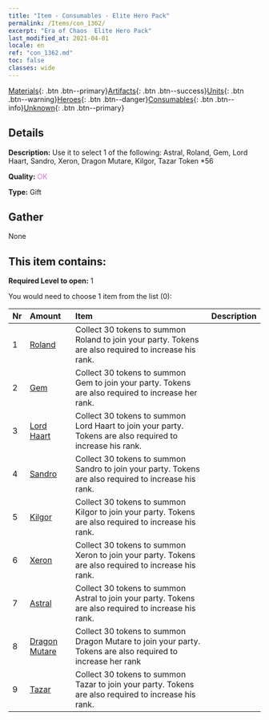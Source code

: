 ```yaml
---
title: "Item - Consumables - Elite Hero Pack"
permalink: /Items/con_1362/
excerpt: "Era of Chaos  Elite Hero Pack"
last_modified_at: 2021-04-01
locale: en
ref: "con_1362.md"
toc: false
classes: wide
---
```

 [Materials](/Items/){: .btn .btn--primary}[Artifacts](/Items/Artifacts/){: .btn .btn--success}[Units](/Items/Units/){: .btn .btn--warning}[Heroes](/Items/Heroes/){: .btn .btn--danger}[Consumables](/Items/Consumables/){: .btn .btn--info}[Unknown](/Items/Unknown/){: .btn .btn--primary}

## Details
 **Description:** Use it to select 1 of the following: Astral, Roland, Gem, Lord Haart, Sandro, Xeron, Dragon Mutare, Kilgor, Tazar Token *56

 **Quality:** <span style="color: #DA70D6">OK</span>

 **Type:** Gift

## Gather

  None

## This item contains:

 **Required Level to open:** 1

 You would need to choose 1 item from the list (0):

  | Nr | Amount |     Item    | Description |
  |:---|:-------|:------------|:-----------:|
  | 1 | [Roland](/Items/her_362/) | Collect 30 tokens to summon Roland to join your party. Tokens are also required to increase his rank. | 
  | 2 | [Gem](/Items/her_369/) | Collect 30 tokens to summon Gem to join your party. Tokens are also required to increase her rank. | 
  | 3 | [Lord Haart](/Items/her_370/) | Collect 30 tokens to summon Lord Haart to join your party. Tokens are also required to increase his rank. | 
  | 4 | [Sandro](/Items/her_371/) | Collect 30 tokens to summon Sandro to join your party. Tokens are also required to increase his rank. | 
  | 5 | [Kilgor](/Items/her_374/) | Collect 30 tokens to summon Kilgor to join your party. Tokens are also required to increase his rank. | 
  | 6 | [Xeron](/Items/her_383/) | Collect 30 tokens to summon Xeron to join your party. Tokens are also required to increase his rank. | 
  | 7 | [Astral](/Items/her_388/) | Collect 30 tokens to summon Astral to join your party. Tokens are also required to increase his rank. | 
  | 8 | [Dragon Mutare](/Items/her_390/) | Collect 30 tokens to summon Dragon Mutare to join your party. Tokens are also required to increase her rank | 
  | 9 | [Tazar](/Items/her_393/) | Collect 30 tokens to summon Tazar to join your party. Tokens are also required to increase his rank. | 
